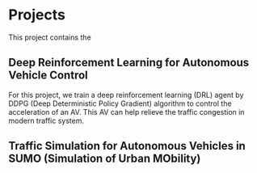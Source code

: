 # Projects
This project contains the 

## Deep Reinforcement Learning for Autonomous Vehicle Control
For this project, we train a deep reinforcement learning (DRL) agent by DDPG (Deep Deterministic Policy Gradient) algorithm to control the acceleration of an AV. This AV can help relieve the traffic congestion in modern traffic system. 

## Traffic Simulation for Autonomous Vehicles in SUMO (Simulation of Urban MObility)
#### 
